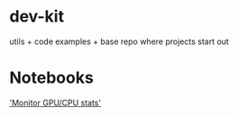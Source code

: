 # dev-kit
utils + code examples + base repo where projects start out

# Notebooks
['Monitor GPU/CPU stats'](/dev-kit/devkit/ml/gpu_cpu_tutorial.ipynb)
